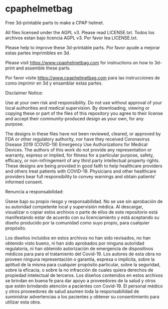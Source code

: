 # cpaphelmetbag
Free 3d-printable parts to make a CPAP helmet.

All files licensed under the AGPL v3. Please read LICENSE.txt.
Todos los archivos estan bajo licencia AGPL v3. Por favor lea LICENSE.txt.

Please help to improve these 3d-printable parts.
Por favor ayude a mejorar estas partes imprimibles en 3d.

Please visit https://www.cpaphelmetbag.com for instructions on how to 3d-print and assemble these parts.

Por favor visite https://www.cpaphelmetbag.com para las instrucciones de como imprimir en 3d y ensamblar estas partes.

Disclaimer Notice:

Use at your own risk and responsibility.  Do not use without approval of your local authorities and medical supervision.  By downloading, viewing or copying these or part of the files of this repository you agree to their license and accept their community-produced design as your own, for any purpose.

The designs in these files have not been reviewed, cleared, or approved by FDA or other regulatory authority, nor have they received Coronavirus Disease 2019 (COVID-19) Emergency Use Authorizations for Medical Devices. The authors of this work do not provide any representation or warranty, express or implied, for fitness for a particular purpose, safety, efficacy, or non-infringement of any third party intellectual property rights. These designs are being provided in good faith to help healthcare providers and others treat patients with COVID-19. Physicians and other healthcare providers bear full responsibility to convey warnings and obtain patients' informed consent.

Renuncia a responsabilidad:

Úsese bajo su propio riesgo y responsabilidad.  No se use sin aprobación de su autoridad competente local y supervisión médica.  Al descargar, visualizar o copiar estos archivos o parte de ellos de este repositorio está manifestando estar de acuerdo con su licenciamiento y está aceptando su diseño producido por la comunidad como suyo propio, para cualquier propósito.

Los diseños incluidos en estos archivos no han sido revisados, no han obtenido visto bueno, ni han sido aprobados por ninguna autoridad regulatoria, ni han obtenido autorización de emergencia de dispositivos médicos para para el tratamiento del Covid-19. Los autores de esta obra no proveen ninguna representación o garantía, expresa o implícita, sobre la aptitud de la misma para cualquier propósito particular, sobre la seguridad, sobre la eficacia, o sobre la no infracción de cuales quiera derechos de propiedad intelectual de terceros. Los diseños contenidos en estos archivos se brindan en buena fe para dar apoyo a proveedores de la salud y otros que estén brindando atención a pacientes con Covid-19.  El personal médico y otros proveedores de salud asumen toda la responsabilidad de suministrar advertencias a los pacientes y obtener su consentimiento para utilizar esta obra.